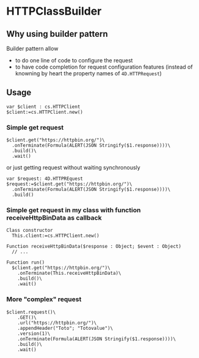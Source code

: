 # HTTPClassBuilder

## Why using builder pattern

Builder pattern allow 
- to do one line of code to configure the request
- to have code completion for request configuration features (instead of knowning by heart the property names of `4D.HTTPRequest`)

## Usage

```4d
var $client : cs.HTTPClient
$client:=cs.HTTPClient.new()
```

### Simple get request

```4d
$client.get("https://httpbin.org/")\
  .onTerminate(Formula(ALERT(JSON Stringify($1.response))))\
  .build()\
  .wait()
````

or just getting request without waiting synchronously

```4d
var $request: 4D.HTTPREquest
$request:=$client.get("https://httpbin.org/")\
  .onTerminate(Formula(ALERT(JSON Stringify($1.response))))\
  .build()
````

### Simple get request in my class with function receiveHttpBinData as callback

```4d
Class constructor
  This.client:=cs.HTTPClient.new()
```
```4d
Function receiveHttpBinData($response : Object; $event : Object)
  // ...
```
```4d
Function run()
  $client.get("https://httpbin.org/")\
    .onTerminate(This.receiveHttpBinData)\
    .build()\
    .wait()
```

### More "complex" request

```4d
$client.request()\
	.GET()\
	.url("https://httpbin.org/")\
	.appendHeader("Toto"; "Totovalue")\
	.version(1)\
	.onTerminate(Formula(ALERT(JSON Stringify($1.response))))\
	.build()\
	.wait()
```
